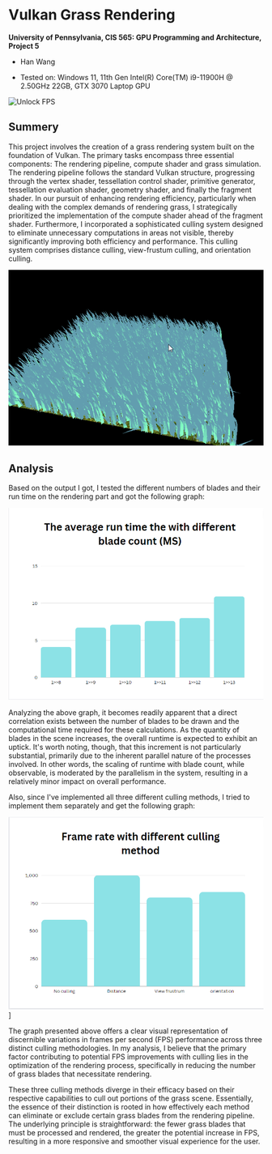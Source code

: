 Vulkan Grass Rendering
==================================

**University of Pennsylvania, CIS 565: GPU Programming and Architecture, Project 5**

* Han Wang

* Tested on: Windows 11, 11th Gen Intel(R) Core(TM) i9-11900H @ 2.50GHz  22GB, GTX 3070 Laptop GPU

![Unlock FPS](img/hw5.gif)


## Summery


This project involves the creation of a grass rendering system built on the foundation of Vulkan. The primary tasks encompass three essential components: The rendering pipeline, compute shader and grass simulation. The rendering pipeline follows the standard Vulkan structure, progressing through the vertex shader, tessellation control shader, primitive generator, tessellation evaluation shader, geometry shader, and finally the fragment shader. In our pursuit of enhancing rendering efficiency, particularly when dealing with the complex demands of rendering grass, I strategically prioritized the implementation of the compute shader ahead of the fragment shader. Furthermore, I incorporated a sophisticated culling system designed to eliminate unnecessary computations in areas not visible, thereby significantly improving both efficiency and performance. This culling system comprises distance culling, view-frustum culling, and orientation culling.




![Unlock FPS](img/hw5_2.gif)

## Analysis

Based on the output I got, I tested the different numbers of blades and their run time on the rendering part and got the following graph:

![Unlock FPS](img/runtime.png)

Analyzing the above graph, it becomes readily apparent that a direct correlation exists between the number of blades to be drawn and the computational time required for these calculations. As the quantity of blades in the scene increases, the overall runtime is expected to exhibit an uptick. It's worth noting, though, that this increment is not particularly substantial, primarily due to the inherent parallel nature of the processes involved. In other words, the scaling of runtime with blade count, while observable, is moderated by the parallelism in the system, resulting in a relatively minor impact on overall performance.

Also, since I've implemented all three different culling methods, I tried to implement them separately and get the following graph:

![Unlock FPS](img/culling.png)]


The graph presented above offers a clear visual representation of discernible variations in frames per second (FPS) performance across three distinct culling methodologies. In my analysis, I believe that the primary factor contributing to potential FPS improvements with culling lies in the optimization of the rendering process, specifically in reducing the number of grass blades that necessitate rendering.

These three culling methods diverge in their efficacy based on their respective capabilities to cull out portions of the grass scene. Essentially, the essence of their distinction is rooted in how effectively each method can eliminate or exclude certain grass blades from the rendering pipeline. The underlying principle is straightforward: the fewer grass blades that must be processed and rendered, the greater the potential increase in FPS, resulting in a more responsive and smoother visual experience for the user.
